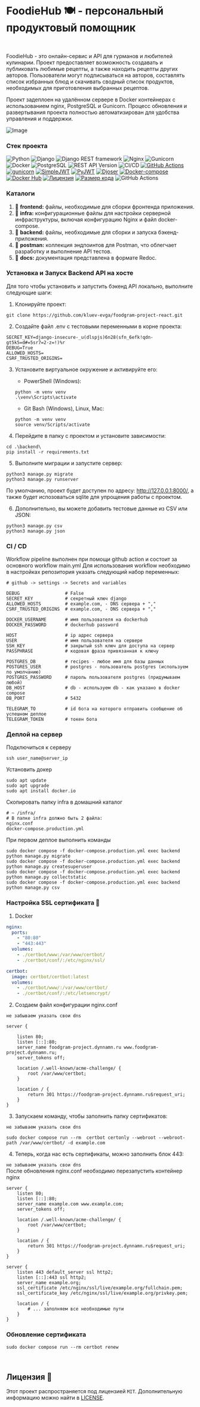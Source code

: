 # FoodieHub 🍽️ - персональный продуктовый помощник

<br/>

FoodieHub - это онлайн-сервис и API для гурманов и любителей кулинарии. Проект предоставляет возможность создавать и
публиковать любимые рецепты, а также находить рецепты других авторов. Пользователи могут подписываться на авторов,
составлять список избранных блюд и скачивать сводный список продуктов, необходимых для приготовления выбранных рецептов.

Проект задеплоен на удалённом сервере в Docker контейнерах с использованием nginx, PostgreSQL и Gunicorn. Процесс
обновления и развертывания проекта полностью автоматизирован для удобства управления и поддержки.

![Image](preview.jpg)

### Стек проекта

![Python](https://img.shields.io/badge/python-3.10.6-blue.svg?style=for-the-badge&logo=python&logoColor=ffdd54)
![Django](https://img.shields.io/badge/django-4.2.2-blue.svg?style=for-the-badge&logo=django&logoColor=11F7BB)
![Django REST framework](https://img.shields.io/badge/django_rest_framework-3.14.0-blue.svg?style=for-the-badge&logo=django&logoColor=ff7171)
![Nginx](https://img.shields.io/badge/nginx-1.19.3-blue.svg?style=for-the-badge&logo=nginx&logoColor=11FF44)
![Gunicorn](https://img.shields.io/badge/gunicorn-21.2.0-blue.svg?style=for-the-badge&logo=gunicorn&logoColor=11FF44)
![Docker](https://img.shields.io/badge/docker-24.0.5-blue.svg?style=for-the-badge&logo=docker&logoColor=33AAFF)
![PostgreSQL](https://img.shields.io/badge/postgreSQL-13.0-blue.svg?style=for-the-badge&logo=postgresql&logoColor=66EEFF)
![REST API Version](https://img.shields.io/badge/rest_api_version-1.0.0-blue?style=for-the-badge)
![CI/CD](https://img.shields.io/badge/CI_CD-github_acions-blue.svg?style=for-the-badge)
[![GitHub Actions](https://img.shields.io/badge/GitHub%20Actions-Workflow-blue?style=for-the-badge&logo=GitHub%20actions&logoColor=white)](https://github.com/features/actions)
[![gunicorn](https://img.shields.io/badge/gunicorn-20.1.0-blue?style=for-the-badge&logo=gunicorn&logoColor=white)](https://gunicorn.org/)
[![SimpleJWT](https://img.shields.io/badge/simplejwt-4.7.2-blue?style=for-the-badge&logo=django&logoColor=white&color=blue)](https://github.com/davesque/django-rest-framework-simplejwt)
[![PyJWT](https://img.shields.io/badge/PyJWT-2.1.0-blue?style=for-the-badge&logo=python&logoColor=white&color=blue)](https://github.com/jpadilla/pyjwt)
[![Djoser](https://img.shields.io/badge/djoser-2.1.0-blue?style=for-the-badge&logo=django&logoColor=white&color=blue)](https://github.com/sunscrapers/djoser)
[![Docker-compose](https://img.shields.io/badge/Docker%20compose-2.10.0-blue?style=for-the-badge&logo=Docker&logoColor=white)](https://www.docker.com/)
[![Docker Hub](https://img.shields.io/badge/Docker%20Hub-latest-blue?style=for-the-badge&logo=Docker&logoColor=white)](https://www.docker.com/products/docker-hub)
[![Лицензия](https://img.shields.io/github/license/kluev-evga/FoodieHub?color=blue&style=for-the-badge&labelColor=333333&logo=github)](https://github.com/kluev-evga/FoodieHub/blob/master/LICENSE)
[![Размер кода](https://img.shields.io/github/languages/code-size/kluev-evga/FoodieHub?style=for-the-badge&labelColor=333333&logo=github)](https://github.com/kluev-evga/FoodieHub)
![GitHub Actions](https://img.shields.io/github/actions/workflow/status/kluev-evga/FoodieHub/main.yml?style=for-the-badge)

### Каталоги

1. 📁 **frontend:** файлы, необходимые для сборки фронтенда приложения.
2. 📁 **infra:** конфигурационные файлы для настройки серверной инфраструктуры, включая конфигурацию Nginx и файл
   docker-compose.
3. 📁 **backend:** файлы, необходимые для сборки и запуска бэкенд-приложения.
4. 📁 **postman:** коллекция эндпоинтов для Postman, что облегчает разработку и выполнение API тестов.
5. 📁 **docs:** документация представлена в формате Redoc.

### Установка и Запуск Backend API на хосте

Для того чтобы установить и запустить бэкенд API локально, выполните следующие шаги:

1. Клонируйте проект:

```shell
git clone https://github.com/kluev-evga/foodgram-project-react.git
```

2. Создайте файл .env с тестовыми переменными в корне проекта:

```dotenv
SECRET_KEY=django-insecure-_u(dlspjs)6n28(sfn_6efk!qdn-gt5k5=d#=5sr7=2-z=!)%r
DEBUG=True
ALLOWED_HOSTS=
CSRF_TRUSTED_ORIGINS=
```

3. Установите виртуальное окружение и активируйте его:
    * PowerShell (Windows):

   ```shell
   python -m venv venv
   .\venv\Scripts\activate
   ```

    * Git Bash (Windows), Linux, Mac:
   ```shell
   python -m venv venv
   source venv/Scripts/activate
   ```
4. Перейдите в папку с проектом и установите зависимости:

```shell
cd .\backend\
pip install -r requirements.txt
```

5. Выполните миграции и запустите сервер:

```shell
python3 manage.py migrate
python3 manage.py runserver
```

По умолчанию, проект будет доступен по адресу: http://127.0.0.1:8000/, а также будет испозоваться sqlite для упрощения
работы с проектом.

6. Дополнительно, вы можете добавить тестовые данные из CSV или JSON:

```shell
python3 manage.py csv
python3 manage.py json
```

### CI / CD

Workflow pipeline выполнен при помощи github action и состоит за основного workflow main.yml
Для использования workflow необходимо в настройках репозитория указать следующий набор переменных:

```dotenv
# github -> settings -> Secrets and variables

DEBUG                 # False
SECRET_KEY            # секретный ключ django
ALLOWED_HOSTS         # example.com, - DNS сервера + ","
CSRF_TRUSTED_ORIGINS  # example.com, - DNS сервера + ","

DOCKER_USERNAME       # имя пользователя на dockerhub
DOCKER_PASSWORD       # dockerhub password

HOST                  # ip адрес сервера
USER                  # имя пользователя на сервере
SSH_KEY               # закрытый ssh ключ для доступа на сервер                        
PASSPHRASE            # кодовая фраза привязанная к ключу

POSTGRES_DB           # recipes - любое имя для базы данных
POSTGRES_USER         # postgres - пользователь postgres (используем по умолчанию)
POSTGRES_PASSWORD     # пароль пользователя postgres (придумываем любой)
DB_HOST               # db - используем db - как указано в docker compose
DB_PORT               # 5432

TELEGRAM_TO           # id бота на которого отправить сообщение об успешном деплое
TELEGRAM_TOKEN        # токен бота
```

### Деплой на сервер

Подключиться к серверу

```shell
ssh user_name@server_ip
```

Установить докер

```shell
sudo apt update
sudo apt upgrade
sudo apt install docker.io
```

Скопировать папку infra в домашний каталог

```shell
# ~ /infra/
# В папке infra должно быть 2 файла:  
nginx.conf
docker-compose.production.yml
```

При первом деплое выполнить команды

```shell
sudo docker compose -f docker-compose.production.yml exec backend python manage.py migrate
sudo docker compose -f docker-compose.production.yml exec backend python manage.py createsuperuser
sudo docker compose -f docker-compose.production.yml exec backend python manage.py collectstatic
sudo docker compose -f docker-compose.production.yml exec backend python manage.py csv
```

### Настройка SSL сертификата 🚧

1. Docker

```yaml
nginx:
  ports:
    - "80:80"
    - "443:443"
  volumes:
    - ./certbot/www:/var/www/certbot/
    - ./certbot/conf/:/etc/nginx/ssl/

certbot:
  image: certbot/certbot:latest
  volumes:
    - ./certbot/www/:/var/www/certbot/
    - ./certbot/conf/:/etc/letsencrypt/
```

2. Создаем файл конфигурации nginx.conf

`не забываем указать свои dns`

```nginx configuration
server {

    listen 80;
    listen [::]:80;
    server_name foodgram-project.dynnamn.ru www.foodgram-project.dynnamn.ru;
    server_tokens off;

    location /.well-known/acme-challenge/ {
        root /var/www/certbot;
    }

    location / {
        return 301 https://foodgram-project.dynnamn.ru$request_uri;
    }
}
```

3. Запускаем команду, чтобы заполнить папку сертификатов:

`не забываем указать свои dns`

```shell
sudo docker compose run --rm  certbot certonly --webroot --webroot-path /var/www/certbot/ -d example.com
```

4. Теперь, когда нас есть сертификаты, можно заполнить блок 443:

`не забываем указать свои dns`  
После обновления nginx.conf необходимо перезапустить контейнер nginx

```nginx configuration
server {
    listen 80;
    listen [::]:80;
    server_name example.com www.example.com;
    server_tokens off;

    location /.well-known/acme-challenge/ {
        root /var/www/certbot;
    }

    location / {
        return 301 https://foodgram-project.dynnamn.ru$request_uri;
    }
}

server {
    listen 443 default_server ssl http2;
    listen [::]:443 ssl http2;
    server_name example.org;
    ssl_certificate /etc/nginx/ssl/live/example.org/fullchain.pem;
    ssl_certificate_key /etc/nginx/ssl/live/example.org/privkey.pem;

    location / {
    	# ... заполняем все необходимые пути
    }
}
```

### Обновление сертификата

```shell
sudo docker compose run --rm certbot renew
```

<br/>

## Лицензия 📜

Этот проект распространяется под лицензией `MIT`. Дополнительную информацию можно найти
в [LICENSE](https://github.com/kluev-evga/FoodieHub/blob/master/LICENSE).